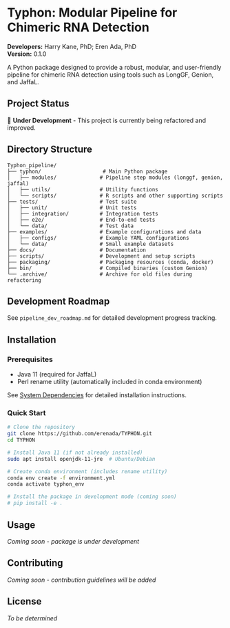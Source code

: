 # Typhon: Modular Pipeline for Chimeric RNA Detection

**Developers:** Harry Kane, PhD; Eren Ada, PhD  
**Version:** 0.1.0  

A Python package designed to provide a robust, modular, and user-friendly pipeline for chimeric RNA detection using tools such as LongGF, Genion, and JaffaL.

## Project Status

🚧 **Under Development** - This project is currently being refactored and improved.

## Directory Structure

```
Typhon_pipeline/
├── typhon/                    # Main Python package
│   ├── modules/              # Pipeline step modules (longgf, genion, jaffal)
│   ├── utils/                # Utility functions
│   └── scripts/              # R scripts and other supporting scripts
├── tests/                    # Test suite
│   ├── unit/                 # Unit tests
│   ├── integration/          # Integration tests
│   ├── e2e/                  # End-to-end tests
│   └── data/                 # Test data
├── examples/                 # Example configurations and data
│   ├── configs/              # Example YAML configurations
│   └── data/                 # Small example datasets
├── docs/                     # Documentation
├── scripts/                  # Development and setup scripts
├── packaging/                # Packaging resources (conda, docker)
├── bin/                      # Compiled binaries (custom Genion)
└── .archive/                 # Archive for old files during refactoring
```

## Development Roadmap

See `pipeline_dev_roadmap.md` for detailed development progress tracking.

## Installation

### Prerequisites
- Java 11 (required for JaffaL)
- Perl rename utility (automatically included in conda environment)

See [System Dependencies](docs/system_dependencies.md) for detailed installation instructions.

### Quick Start
```bash
# Clone the repository
git clone https://github.com/erenada/TYPHON.git
cd TYPHON

# Install Java 11 (if not already installed)
sudo apt install openjdk-11-jre  # Ubuntu/Debian

# Create conda environment (includes rename utility)
conda env create -f environment.yml
conda activate typhon_env

# Install the package in development mode (coming soon)
# pip install -e .
```

## Usage

*Coming soon - package is under development*

## Contributing

*Coming soon - contribution guidelines will be added*

## License

*To be determined* 